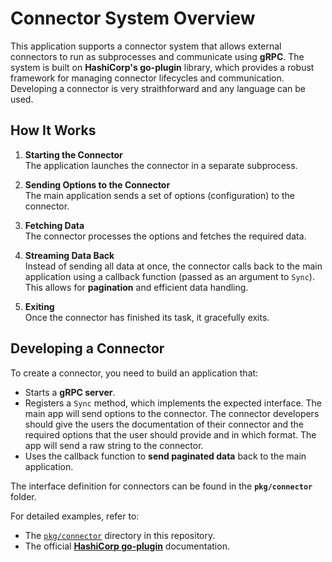 # Connector System Overview

This application supports a connector system that allows external connectors to run as subprocesses and communicate using **gRPC**. The system is built on **HashiCorp's go-plugin** library, which provides a robust framework for managing connector lifecycles and communication. Developing a connector is very straithforward and any language can be used.

## How It Works

1. **Starting the Connector**  
   The application launches the connector in a separate subprocess.
2. **Sending Options to the Connector**  
   The main application sends a set of options (configuration) to the connector.

3. **Fetching Data**  
   The connector processes the options and fetches the required data.

4. **Streaming Data Back**  
   Instead of sending all data at once, the connector calls back to the main application using a callback function (passed as an argument to `Sync`). This allows for **pagination** and efficient data handling.

5. **Exiting**  
   Once the connector has finished its task, it gracefully exits.

## Developing a Connector

To create a connector, you need to build an application that:

- Starts a **gRPC server**.
- Registers a `Sync` method, which implements the expected interface. The main app will send options to the connector. The connector developers should give the users the documentation of their connector and the required options that the user should provide and in which format. The app will send a raw string to the connector.
- Uses the callback function to **send paginated data** back to the main application.

The interface definition for connectors can be found in the **`pkg/connector`** folder.

For detailed examples, refer to:

- The [`pkg/connector`](.) directory in this repository.
- The official **[HashiCorp go-plugin](https://github.com/hashicorp/go-plugin)** documentation.
